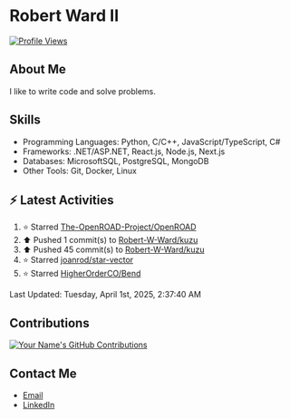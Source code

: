 
# Robert Ward II

[![Profile Views](https://komarev.com/ghpvc/?username=Robert-W-Ward)](https://github.com/Robert-W-Ward)

## About Me
I like to write code and solve problems.

## Skills
- Programming Languages: Python, C/C++, JavaScript/TypeScript, C#
- Frameworks: .NET/ASP.NET, React.js, Node.js, Next.js
- Databases: MicrosoftSQL, PostgreSQL, MongoDB
- Other Tools: Git, Docker, Linux

## :zap: Latest Activities
<!--RECENT_ACTIVITY:start-->
1. ⭐ Starred [The-OpenROAD-Project/OpenROAD](https://github.com/The-OpenROAD-Project/OpenROAD)
2. ⬆️ Pushed 1 commit(s) to [Robert-W-Ward/kuzu](https://github.com/Robert-W-Ward/kuzu)
3. ⬆️ Pushed 45 commit(s) to [Robert-W-Ward/kuzu](https://github.com/Robert-W-Ward/kuzu)
4. ⭐ Starred [joanrod/star-vector](https://github.com/joanrod/star-vector)
5. ⭐ Starred [HigherOrderCO/Bend](https://github.com/HigherOrderCO/Bend)
<!--RECENT_ACTIVITY:end-->

<!--RECENT_ACTIVITY:last_update-->
Last Updated: Tuesday, April 1st, 2025, 2:37:40 AM
<!--RECENT_ACTIVITY:last_update_end-->

<!--END_SECTIN:activity-->
## Contributions
[![Your Name's GitHub Contributions](https://github-readme-streak-stats.herokuapp.com/?user=Robert-W-Ward&theme=radical)](https://github.com/your-username)

## Contact Me
- [Email](mailto:robertwesleyward2019@gmail.com)
- [LinkedIn](https://linkedin.com/in/https://www.linkedin.com/in/robert-ward-ii/)
